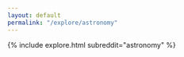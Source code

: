 ```yaml
---
layout: default
permalink: "/explore/astronomy"
---
```


<link rel="stylesheet" type="text/css" href="/static/css/explore.css">
{% include explore.html subreddit="astronomy" %}
